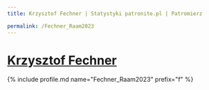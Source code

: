 ```yaml
---
title: Krzysztof Fechner | Statystyki patronite.pl | Patromierz

permalink: /Fechner_Raam2023
---
```


# [Krzysztof Fechner](https://patronite.pl/Fechner_Raam2023)

{% include profile.md name="Fechner_Raam2023" prefix="f" %}
